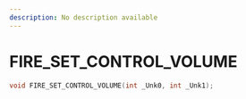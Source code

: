 ```yaml
---
description: No description available 
---
```


# FIRE_SET_CONTROL_VOLUME

```cpp
void FIRE_SET_CONTROL_VOLUME(int _Unk0, int _Unk1);
```